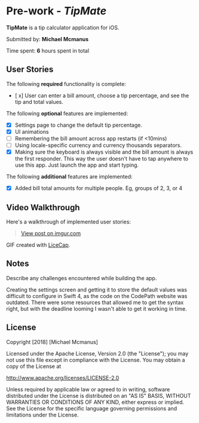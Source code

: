 # Pre-work - *TipMate*

**TipMate** is a tip calculator application for iOS.

Submitted by: **Michael Mcmanus**

Time spent: **6** hours spent in total

## User Stories

The following **required** functionality is complete:

* [ x] User can enter a bill amount, choose a tip percentage, and see the tip and total values.

The following **optional** features are implemented:
* [x] Settings page to change the default tip percentage.
* [x] UI animations
* [ ] Remembering the bill amount across app restarts (if <10mins)
* [ ] Using locale-specific currency and currency thousands separators.
* [x] Making sure the keyboard is always visible and the bill amount is always the first responder. This way the user doesn't have to tap anywhere to use this app. Just launch the app and start typing.

The following **additional** features are implemented:

- [x] Added bill total amounts for multiple people. Eg, groups of 2, 3, or 4

## Video Walkthrough 

Here's a walkthrough of implemented user stories:

<blockquote class="imgur-embed-pub" lang="en" data-id="S6ywAJF"><a href="//imgur.com/S6ywAJF">View post on imgur.com</a></blockquote><script async src="//s.imgur.com/min/embed.js" charset="utf-8"></script>

GIF created with [LiceCap](http://www.cockos.com/licecap/).

## Notes

Describe any challenges encountered while building the app.

Creating the settings screen and getting it to store the default values was difficult to configure in Swift 4, as the code on the CodePath website was outdated. There were some resources that allowed me to get the syntax right, but with the deadline looming I wasn't able to get it working in time.

## License

Copyright [2018] [Michael Mcmanus]

Licensed under the Apache License, Version 2.0 (the "License");
you may not use this file except in compliance with the License.
You may obtain a copy of the License at

http://www.apache.org/licenses/LICENSE-2.0

Unless required by applicable law or agreed to in writing, software
distributed under the License is distributed on an "AS IS" BASIS,
WITHOUT WARRANTIES OR CONDITIONS OF ANY KIND, either express or implied.
See the License for the specific language governing permissions and
limitations under the License.
